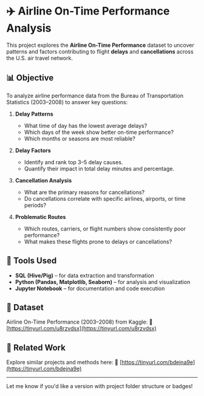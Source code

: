 # ✈️ Airline On-Time Performance Analysis

This project explores the **Airline On-Time Performance** dataset to uncover patterns and factors contributing to flight **delays** and **cancellations** across the U.S. air travel network.

## 📊 Objective

To analyze airline performance data from the Bureau of Transportation Statistics (2003–2008) to answer key questions:

1. **Delay Patterns**

   * What time of day has the lowest average delays?
   * Which days of the week show better on-time performance?
   * Which months or seasons are most reliable?

2. **Delay Factors**

   * Identify and rank top 3–5 delay causes.
   * Quantify their impact in total delay minutes and percentage.

3. **Cancellation Analysis**

   * What are the primary reasons for cancellations?
   * Do cancellations correlate with specific airlines, airports, or time periods?

4. **Problematic Routes**

   * Which routes, carriers, or flight numbers show consistently poor performance?
   * What makes these flights prone to delays or cancellations?

## 🧰 Tools Used

* **SQL (Hive/Pig)** – for data extraction and transformation
* **Python (Pandas, Matplotlib, Seaborn)** – for analysis and visualization
* **Jupyter Notebook** – for documentation and code execution

## 📁 Dataset

Airline On-Time Performance (2003–2008) from Kaggle:
🔗 [https://tinyurl.com/u8rzvdsx](https://tinyurl.com/u8rzvdsx)

## 📄 Related Work

Explore similar projects and methods here:
🔗 [https://tinyurl.com/bdejna9e](https://tinyurl.com/bdejna9e)

---

Let me know if you'd like a version with project folder structure or badges!

